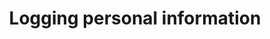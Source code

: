 ---
title: Logging personal information
redirect_to:
  - https://www.ibm.com/support/knowledgecenter/SS7P7S_ind/watson-assistant-solutions/further-topics/set_pi.html
---